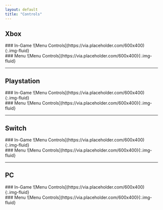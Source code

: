 ```yaml
---
layout: default
title: "Controls"
---
```


## Xbox

<div class="row">
  <div class="col-12 col-md-6" markdown="1">
### In-Game
![Menu Controls](https://via.placeholder.com/600x400){:.img-fluid}
  </div>
  <div class="col-12 col-md-6" markdown="1">
### Menu
![Menu Controls](https://via.placeholder.com/600x400){:.img-fluid}
  </div>
</div>

<hr class="my-4">

## Playstation

<div class="row">
  <div class="col-12 col-md-6" markdown="1">
### In-Game
![Menu Controls](https://via.placeholder.com/600x400){:.img-fluid}
  </div>
  <div class="col-12 col-md-6" markdown="1">
### Menu
![Menu Controls](https://via.placeholder.com/600x400){:.img-fluid}
  </div>
</div>

<hr class="my-4">

## Switch

<div class="row">
  <div class="col-12 col-md-6" markdown="1">
### In-Game
![Menu Controls](https://via.placeholder.com/600x400){:.img-fluid}
  </div>
  <div class="col-12 col-md-6" markdown="1">
### Menu
![Menu Controls](https://via.placeholder.com/600x400){:.img-fluid}
  </div>
</div>

<hr class="my-4">

## PC

<div class="row">
  <div class="col-12 col-md-6" markdown="1">
### In-Game
![Menu Controls](https://via.placeholder.com/600x400){:.img-fluid}
  </div>
  <div class="col-12 col-md-6" markdown="1">
### Menu
![Menu Controls](https://via.placeholder.com/600x400){:.img-fluid}
  </div>
</div>
